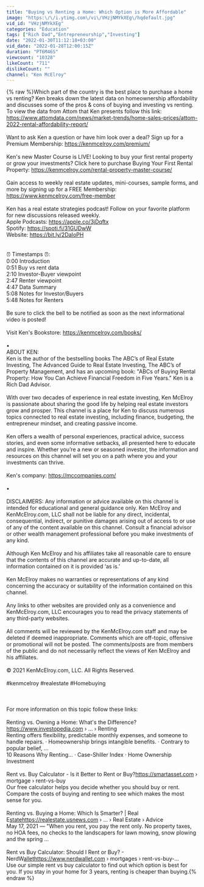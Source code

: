 ```yaml
---
title: "Buying vs Renting a Home: Which Option is More Affordable"
image: "https:\/\/i.ytimg.com\/vi\/VHzjNMYkXEg\/hqdefault.jpg"
vid_id: "VHzjNMYkXEg"
categories: "Education"
tags: ["Rich Dad","Entrepreneurship","Investing"]
date: "2022-01-30T11:12:18+03:00"
vid_date: "2022-01-28T12:00:15Z"
duration: "PT6M46S"
viewcount: "10328"
likeCount: "711"
dislikeCount: ""
channel: "Ken McElroy"
---
```

{% raw %}Which part of the country is the best place to purchase a home vs renting? Ken breaks down the latest data on homeownership affordability and discusses some of the pros &amp; cons of buying and investing vs renting. To view the data from Attom that Ken presents follow this link: <a rel="nofollow" target="blank" href="https://www.attomdata.com/news/market-trends/home-sales-prices/attom-2022-rental-affordability-report/">https://www.attomdata.com/news/market-trends/home-sales-prices/attom-2022-rental-affordability-report/</a><br /><br />Want to ask Ken a question or have him look over a deal? Sign up for a Premium Membership: <a rel="nofollow" target="blank" href="https://kenmcelroy.com/premium/">https://kenmcelroy.com/premium/</a><br /><br />Ken's new Master Course is LIVE! Looking to buy your first rental property or grow your investments? Click here to purchase Buying Your First Rental Property: <a rel="nofollow" target="blank" href="https://kenmcelroy.com/rental-property-master-course/">https://kenmcelroy.com/rental-property-master-course/</a><br /><br />Gain access to weekly real estate updates, mini-courses, sample forms, and more by signing up for a FREE Membership: <a rel="nofollow" target="blank" href="https://www.kenmcelroy.com/free-member">https://www.kenmcelroy.com/free-member</a><br /><br />Ken has a real estate strategies podcast! Follow on your favorite platform for new discussions released weekly.<br />Apple Podcasts: <a rel="nofollow" target="blank" href="https://apple.co/3jDqftx">https://apple.co/3jDqftx</a><br />Spotify: <a rel="nofollow" target="blank" href="https://spoti.fi/31GUDwW">https://spoti.fi/31GUDwW</a><br />Website: <a rel="nofollow" target="blank" href="https://bit.ly/2DaIoPH">https://bit.ly/2DaIoPH</a><br /><br /><br />⏰ Timestamps ⏰:<br />0:00 Introduction<br />0:51 Buy vs rent data<br />2:10 Investor-Buyer viewpoint<br />2:47 Renter viewpoint<br />4:47 Data Summary<br />5:08 Notes for Investor/Buyers<br />5:48 Notes for Renters<br /><br />Be sure to click the bell to be notified as soon as the next informational video is posted!<br /><br />Visit Ken's Bookstore: <a rel="nofollow" target="blank" href="https://kenmcelroy.com/books/">https://kenmcelroy.com/books/</a><br /><br />•<br />ABOUT KEN:<br />Ken is the author of the bestselling books The ABC’s of Real Estate Investing, The Advanced Guide to Real Estate Investing, The ABC’s of Property Management, and has an upcoming book: &quot;ABCs of Buying Rental Property: How You Can Achieve Financial Freedom in Five Years.&quot; Ken is a Rich Dad Advisor. <br /><br />With over two decades of experience in real estate investing, Ken McElroy is passionate about sharing the good life by helping real estate investors grow and prosper. This channel is a place for Ken to discuss numerous topics connected to real estate investing, including finance, budgeting, the entrepreneur mindset, and creating passive income.    <br /><br />Ken offers a wealth of personal experiences, practical advice, success stories, and even some informative setbacks, all presented here to educate and inspire. Whether you’re a new or seasoned investor, the information and resources on this channel will set you on a path where you and your investments can thrive.<br /><br />Ken's company: <a rel="nofollow" target="blank" href="https://mccompanies.com/">https://mccompanies.com/</a><br /><br />• <br /><br />DISCLAIMERS: Any information or advice available on this channel is intended for educational and general guidance only. Ken McElroy and KenMcElroy.com, LLC shall not be liable for any direct, incidental, consequential, indirect, or punitive damages arising out of access to or use of any of the content available on this channel. Consult a financial advisor or other wealth management professional before you make investments of any kind. <br /><br />Although Ken McElroy and his affiliates take all reasonable care to ensure that the contents of this channel are accurate and up-to-date, all information contained on it is provided ‘as is.’<br /><br />Ken McElroy makes no warranties or representations of any kind concerning the accuracy or suitability of the information contained on this channel. <br /><br />Any links to other websites are provided only as a convenience and KenMcElroy.com, LLC encourages you to read the privacy statements of any third-party websites.<br /><br />All comments will be reviewed by the KenMcElroy.com staff and may be deleted if deemed inappropriate. Comments which are off-topic, offensive or promotional will not be posted. The comments/posts are from members of the public and do not necessarily reflect the views of Ken McElroy and his affiliates. <br /><br />© 2021 KenMcElroy.com, LLC. All Rights Reserved.<br /><br />#kenmcelroy #realestate #Homebuying<br /><br /><br /><br />For more information on this topic follow these links:<br /><br />Renting vs. Owning a Home: What's the Difference?<a rel="nofollow" target="blank" href="https://www.investopedia.com">https://www.investopedia.com</a> › ... › Renting<br />Renting offers flexibility, predictable monthly expenses, and someone to handle repairs. · Homeownership brings intangible benefits. · Contrary to popular belief, ...<br />‎10 Reasons Why Renting... · ‎Case-Shiller Index · ‎Home Ownership Investment<br /><br />Rent vs. Buy Calculator - Is it Better to Rent or Buy?<a rel="nofollow" target="blank" href="https://smartasset.com">https://smartasset.com</a> › mortgage › rent-vs-buy<br />Our free calculator helps you decide whether you should buy or rent. Compare the costs of buying and renting to see which makes the most sense for you.<br /><br />Renting vs. Buying a Home: Which Is Smarter? | Real E<a rel="nofollow" target="blank" href="statehttps://realestate.usnews.com">statehttps://realestate.usnews.com</a> › ... › Real Estate › Advice<br />May 17, 2021 — &quot;When you rent, you pay the rent only. No property taxes, no HOA fees, no checks to the landscapers for lawn mowing, snow plowing and the spring ...<br /><br />Rent vs Buy Calculator: Should I Rent or Buy? - NerdW<a rel="nofollow" target="blank" href="allethttps://www.nerdwallet.com">allethttps://www.nerdwallet.com</a> › mortgages › rent-vs-buy-...<br />Use our simple rent vs buy calculator to find out which option is best for you. If you stay in your home for 3 years, renting is cheaper than buying.{% endraw %}
